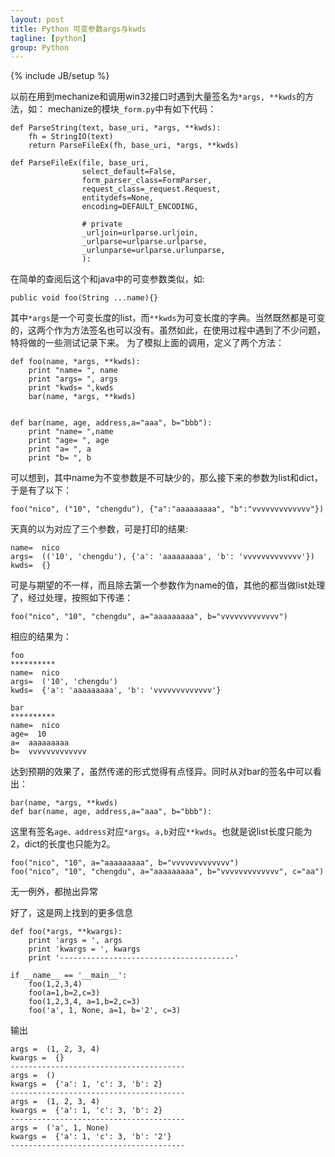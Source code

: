 ```yaml
---
layout: post
title: Python 可变参数args与kwds
tagline: [python] 
group: Python
---
```

{% include JB/setup %}

以前在用到mechanize和调用win32接口时遇到大量签名为`*args, **kwds`的方法，如：
mechanize的模块`_form.py`中有如下代码：

	def ParseString(text, base_uri, *args, **kwds):  
		fh = StringIO(text)  
		return ParseFileEx(fh, base_uri, *args, **kwds)  
	  
	def ParseFileEx(file, base_uri,  
					select_default=False,  
					form_parser_class=FormParser,  
					request_class=_request.Request,  
					entitydefs=None,  
					encoding=DEFAULT_ENCODING,  
	  
					# private  
					_urljoin=urlparse.urljoin,  
					_urlparse=urlparse.urlparse,  
					_urlunparse=urlparse.urlunparse,  
					):  
				
在简单的查阅后这个和java中的可变参数类似，如:

	public void foo(String ...name){}  
	
其中`*args`是一个可变长度的list，而`**kwds`为可变长度的字典。当然既然都是可变的，这两个作为方法签名也可以没有。虽然如此，在使用过程中遇到了不少问题，特将做的一些测试记录下来。
为了模拟上面的调用，定义了两个方法：

	def foo(name, *args, **kwds):  
		print "name= ", name  
		print "args= ", args  
		print "kwds= ",kwds  
		bar(name, *args, **kwds)  
		  
		  
	def bar(name, age, address,a="aaa", b="bbb"):  
		print "name= ",name  
		print "age= ", age  
		print "a= ", a  
		print "b= ", b  
		
可以想到，其中name为不变参数是不可缺少的，那么接下来的参数为list和dict，于是有了以下：

	foo("nico", ("10", "chengdu"), {"a":"aaaaaaaaa", "b":"vvvvvvvvvvvvv"})  
	
天真的以为对应了三个参数，可是打印的结果:

	name=  nico  
	args=  (('10', 'chengdu'), {'a': 'aaaaaaaaa', 'b': 'vvvvvvvvvvvvv'})  
	kwds=  {}  

可是与期望的不一样，而且除去第一个参数作为name的值，其他的都当做list处理了，经过处理，按照如下传递：

	foo("nico", "10", "chengdu", a="aaaaaaaaa", b="vvvvvvvvvvvvv")  
	
相应的结果为：

	foo  
	**********  
	name=  nico  
	args=  ('10', 'chengdu')  
	kwds=  {'a': 'aaaaaaaaa', 'b': 'vvvvvvvvvvvvv'}  
	  
	bar  
	**********  
	name=  nico  
	age=  10  
	a=  aaaaaaaaa  
	b=  vvvvvvvvvvvvv  
	
达到预期的效果了，虽然传递的形式觉得有点怪异。同时从对bar的签名中可以看出：

	bar(name, *args, **kwds)  
	def bar(name, age, address,a="aaa", b="bbb"):  
 
这里有签名`age、address`对应`*args`。`a,b`对应`**kwds`。也就是说list长度只能为2，dict的长度也只能为2。

	foo("nico", "10", a="aaaaaaaaa", b="vvvvvvvvvvvvv")   
	foo("nico", "10", "chengdu", a="aaaaaaaaa", b="vvvvvvvvvvvvv", c="aa")  

无一例外，都抛出异常
 
好了，这是网上找到的更多信息

	def foo(*args, **kwargs):  
		print 'args = ', args  
		print 'kwargs = ', kwargs  
		print '---------------------------------------'  
	  
	if __name__ == '__main__':  
		foo(1,2,3,4)  
		foo(a=1,b=2,c=3)  
		foo(1,2,3,4, a=1,b=2,c=3)  
		foo('a', 1, None, a=1, b='2', c=3)  
		
输出

	args =  (1, 2, 3, 4)   
	kwargs =  {}   
	---------------------------------------   
	args =  ()   
	kwargs =  {'a': 1, 'c': 3, 'b': 2}   
	---------------------------------------   
	args =  (1, 2, 3, 4)   
	kwargs =  {'a': 1, 'c': 3, 'b': 2}   
	---------------------------------------   
	args =  ('a', 1, None)   
	kwargs =  {'a': 1, 'c': 3, 'b': '2'}   
	---------------------------------------  